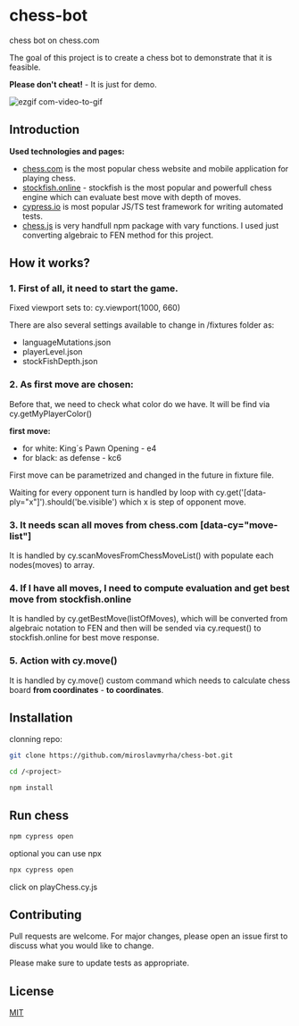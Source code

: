 # chess-bot

chess bot on chess.com

The goal of this project is to create a chess bot to demonstrate that it is feasible.

**Please don't cheat!** - It is just for demo.

![ezgif com-video-to-gif](https://github.com/miroslavkadidlo/chess-bot/assets/16743203/4a716141-36a5-4dc2-91bf-1dc44cef590f)

## Introduction

**Used technologies and pages:**

- [chess.com](https://www.chess.com/) is the most popular chess website and mobile application for playing chess.
- [stockfish.online](https://stockfish.online/) - stockfish is the most popular and powerfull chess engine which can evaluate best move with depth of moves.
- [cypress.io](https://cypress.io) is most popular JS/TS test framework for writing automated tests.
- [chess.js](https://github.com/jhlywa/chess.js/blob/master/README.md) is very handfull npm package with vary functions. I used just converting algebraic to FEN method for this project.

## How it works?

### 1. First of all, it need to start the game.

Fixed viewport sets to: cy.viewport(1000, 660)

There are also several settings available to change in /fixtures folder as:

- languageMutations.json
- playerLevel.json
- stockFishDepth.json

### 2. As first move are chosen:

Before that, we need to check what color do we have. It will be find via cy.getMyPlayerColor()

**first move:**

- for white: King´s Pawn Opening - e4
- for black: as defense - kc6

First move can be parametrized and changed in the future in fixture file.

Waiting for every opponent turn is handled by loop with cy.get('[data-ply="x"]').should('be.visible') which x is step of opponent move.

### 3. It needs scan all moves from chess.com [data-cy="move-list"]

It is handled by cy.scanMovesFromChessMoveList() with populate each nodes(moves) to array.

### 4. If I have all moves, I need to compute evaluation and get best move from stockfish.online

It is handled by cy.getBestMove(listOfMoves), which will be converted from algebraic notation to FEN and then will be sended via cy.request() to stockfish.online for best move response.

### 5. Action with cy.move()

It is handled by cy.move() custom command which needs to calculate chess board **from coordinates** - **to coordinates**.

## Installation

clonning repo:

```bash
git clone https://github.com/miroslavmyrha/chess-bot.git
```

```bash
cd /<project>

npm install
```

## Run chess

```bash
npm cypress open
```

optional you can use npx

```bash
npx cypress open
```
click on playChess.cy.js

## Contributing

Pull requests are welcome. For major changes, please open an issue first
to discuss what you would like to change.

Please make sure to update tests as appropriate.

## License

[MIT](https://choosealicense.com/licenses/mit/)
